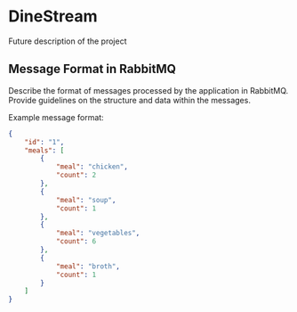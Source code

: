 # DineStream

Future description of the project


## Message Format in RabbitMQ

Describe the format of messages processed by the application in RabbitMQ. Provide guidelines on the structure and data within the messages.

Example message format:
```json
{
    "id": "1",
    "meals": [
        {
            "meal": "chicken",
            "count": 2
        },
        {
            "meal": "soup",
            "count": 1
        },
        {
            "meal": "vegetables",
            "count": 6
        },
        {
            "meal": "broth",
            "count": 1
        }
    ]
}
```